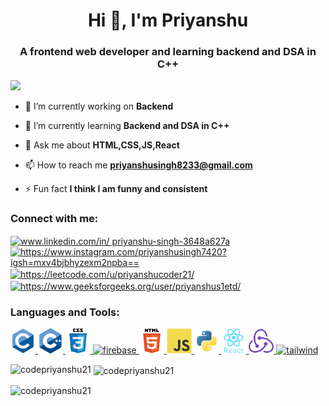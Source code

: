 <h1 align="center">Hi 👋, I'm Priyanshu</h1>
<h3 align="center">A frontend web developer and learning backend and DSA in C++</h3>
<img src="https://media.licdn.com/dms/image/D5612AQGOmwfIE5mlWA/article-cover_image-shrink_720_1280/0/1674617947228?e=2147483647&v=beta&t=FTU_isQ6VYfV5D_ueFHPWvT8ZqgDeJG3yr8Mi8lpfk0"/>

- 🔭 I’m currently working on **Backend**

- 🌱 I’m currently learning **Backend and DSA in C++**

- 💬 Ask me about **HTML,CSS,JS,React**

- 📫 How to reach me **priyanshusingh8233@gmail.com**

- ⚡ Fun fact **I think I am funny and consistent**

<h3 align="left">Connect with me:</h3>
<p align="left">
<a href="https://linkedin.com/in/www.linkedin.com/in/ priyanshu-singh-3648a627a" target="blank"><img align="center" src="https://raw.githubusercontent.com/rahuldkjain/github-profile-readme-generator/master/src/images/icons/Social/linked-in-alt.svg" alt="www.linkedin.com/in/ priyanshu-singh-3648a627a" height="30" width="40" /></a>
<a href="https://instagram.com/https://www.instagram.com/priyanshusingh7420?igsh=mxv4bjbhyzexm2npba==" target="blank"><img align="center" src="https://raw.githubusercontent.com/rahuldkjain/github-profile-readme-generator/master/src/images/icons/Social/instagram.svg" alt="https://www.instagram.com/priyanshusingh7420?igsh=mxv4bjbhyzexm2npba==" height="30" width="40" /></a>
<a href="https://www.leetcode.com/https://leetcode.com/u/priyanshucoder21/" target="blank"><img align="center" src="https://raw.githubusercontent.com/rahuldkjain/github-profile-readme-generator/master/src/images/icons/Social/leet-code.svg" alt="https://leetcode.com/u/priyanshucoder21/" height="30" width="40" /></a>
<a href="https://auth.geeksforgeeks.org/user/https://www.geeksforgeeks.org/user/priyanshus1etd/" target="blank"><img align="center" src="https://raw.githubusercontent.com/rahuldkjain/github-profile-readme-generator/master/src/images/icons/Social/geeks-for-geeks.svg" alt="https://www.geeksforgeeks.org/user/priyanshus1etd/" height="30" width="40" /></a>
</p>

<h3 align="left">Languages and Tools:</h3>
<p align="left"> <a href="https://www.cprogramming.com/" target="_blank" rel="noreferrer"> <img src="https://raw.githubusercontent.com/devicons/devicon/master/icons/c/c-original.svg" alt="c" width="40" height="40"/> </a> <a href="https://www.w3schools.com/cpp/" target="_blank" rel="noreferrer"> <img src="https://raw.githubusercontent.com/devicons/devicon/master/icons/cplusplus/cplusplus-original.svg" alt="cplusplus" width="40" height="40"/> </a> <a href="https://www.w3schools.com/css/" target="_blank" rel="noreferrer"> <img src="https://raw.githubusercontent.com/devicons/devicon/master/icons/css3/css3-original-wordmark.svg" alt="css3" width="40" height="40"/> </a> <a href="https://firebase.google.com/" target="_blank" rel="noreferrer"> <img src="https://www.vectorlogo.zone/logos/firebase/firebase-icon.svg" alt="firebase" width="40" height="40"/> </a> <a href="https://www.w3.org/html/" target="_blank" rel="noreferrer"> <img src="https://raw.githubusercontent.com/devicons/devicon/master/icons/html5/html5-original-wordmark.svg" alt="html5" width="40" height="40"/> </a> <a href="https://developer.mozilla.org/en-US/docs/Web/JavaScript" target="_blank" rel="noreferrer"> <img src="https://raw.githubusercontent.com/devicons/devicon/master/icons/javascript/javascript-original.svg" alt="javascript" width="40" height="40"/> </a> <a href="https://www.python.org" target="_blank" rel="noreferrer"> <img src="https://raw.githubusercontent.com/devicons/devicon/master/icons/python/python-original.svg" alt="python" width="40" height="40"/> </a> <a href="https://reactjs.org/" target="_blank" rel="noreferrer"> <img src="https://raw.githubusercontent.com/devicons/devicon/master/icons/react/react-original-wordmark.svg" alt="react" width="40" height="40"/> </a> <a href="https://redux.js.org" target="_blank" rel="noreferrer"> <img src="https://raw.githubusercontent.com/devicons/devicon/master/icons/redux/redux-original.svg" alt="redux" width="40" height="40"/> </a> <a href="https://tailwindcss.com/" target="_blank" rel="noreferrer"> <img src="https://www.vectorlogo.zone/logos/tailwindcss/tailwindcss-icon.svg" alt="tailwind" width="40" height="40"/> </a> </p>

<p><img align="left" src="https://github-readme-stats.vercel.app/api/top-langs?username=codepriyanshu21&show_icons=true&locale=en&layout=compact" alt="codepriyanshu21" /></p>

<p>&nbsp;<img align="center" src="https://github-readme-stats.vercel.app/api?username=codepriyanshu21&show_icons=true&locale=en" alt="codepriyanshu21" /></p>

<p><img align="center" src="https://github-readme-streak-stats.herokuapp.com/?user=codepriyanshu21&" alt="codepriyanshu21" /></p>
